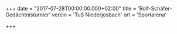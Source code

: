 +++
date = "2017-07-28T00:00:00.000+02:00"
title = 'Rolf-Schäfer-Gedächtnisturnier'
verein = 'TuS Niederjosbach'
ort = 'Sportarena'

+++

      